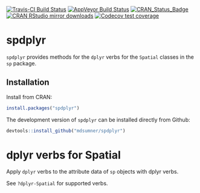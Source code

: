 
[![Travis-CI Build
Status](https://travis-ci.org/mdsumner/spdplyr.svg?branch=master)](https://travis-ci.org/mdsumner/spdplyr)
[![AppVeyor Build
Status](https://ci.appveyor.com/api/projects/status/github/mdsumner/spdplyr?branch=master&svg=true)](https://ci.appveyor.com/project/mdsumner/spdplyr)
[![CRAN\_Status\_Badge](http://www.r-pkg.org/badges/version/spdplyr)](https://cran.r-project.org/package=spdplyr)
[![CRAN RStudio mirror
downloads](http://cranlogs.r-pkg.org/badges/spdplyr)](http://www.r-pkg.org/pkg/spdplyr)
[![Codecov test
coverage](https://codecov.io/gh/mdsumner/spdplyr/branch/master/graph/badge.svg)](https://codecov.io/gh/mdsumner/spdplyr?branch=master)
<!-- README.md is generated from README.Rmd. Please edit that file -->

# spdplyr

`spdplyr` provides methods for the `dplyr` verbs for the `Spatial`
classes in the `sp` package.

## Installation

Install from CRAN:

``` r
install.packages("spdplyr")
```

The development version of `spdplyr` can be installed directly from
Github:

``` r
devtools::install_github("mdsumner/spdplyr")
```

# dplyr verbs for Spatial

Apply `dplyr` verbs to the attribute data of `sp` objects with dplyr
verbs.

See `?dplyr-Spatial` for supported verbs.
